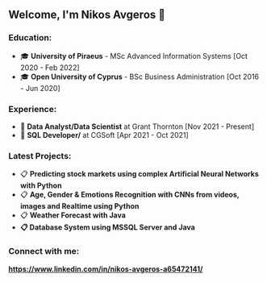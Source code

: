## Welcome, I'm Nikos Avgeros 👋
### Education:
<ul>
	<li>&#x1F393; <strong>University of Piraeus</strong> - MSc Advanced Information Systems [Oct 2020 - Feb 2022]</li>
	<li>&#x1F393; <strong>Open University of Cyprus</strong> - BSc Business Administration [Oct 2016 - Jun 2020]</li>
</ul>

### Experience:
<ul>
	<li>&#x1F4BC; <strong>Data Analyst/Data Scientist</strong> at Grant Thornton [Nov 2021 - Present]</li>
	<li>&#x1F4BC; <strong>SQL Developer/</strong> at CGSoft [Apr 2021 - Oct 2021]</li>
</ul>

### Latest Projects:
<ul>
	<li>&#x1F4CB; <strong>Predicting stock markets using complex Artificial Neural Networks with Python</strong></li>
	<li>&#x1F4CB; <strong>Age, Gender & Emotions Recognition with CNNs from videos, images and Realtime using Python</strong></li>
	<li>&#x1F4CB; <strong>Weather Forecast with Java</li>
	<li>&#x1F4CB; <strong>Database System using MSSQL Server and Java</li>
</ul>

### Connect with me:
https://www.linkedin.com/in/nikos-avgeros-a65472141/
<!--
**nikavgeros/nikavgeros** is a ✨ _special_ ✨ repository because its `README.md` (this file) appears on your GitHub profile.

Here are some ideas to get you started:

- 🔭 I’m currently working on ...
- 🌱 I’m currently learning ...
- 👯 I’m looking to collaborate on ...
- 🤔 I’m looking for help with ...
- 💬 Ask me about ...
- 📫 How to reach me: ...
- 😄 Pronouns: ...
- ⚡ Fun fact: ...
-->
